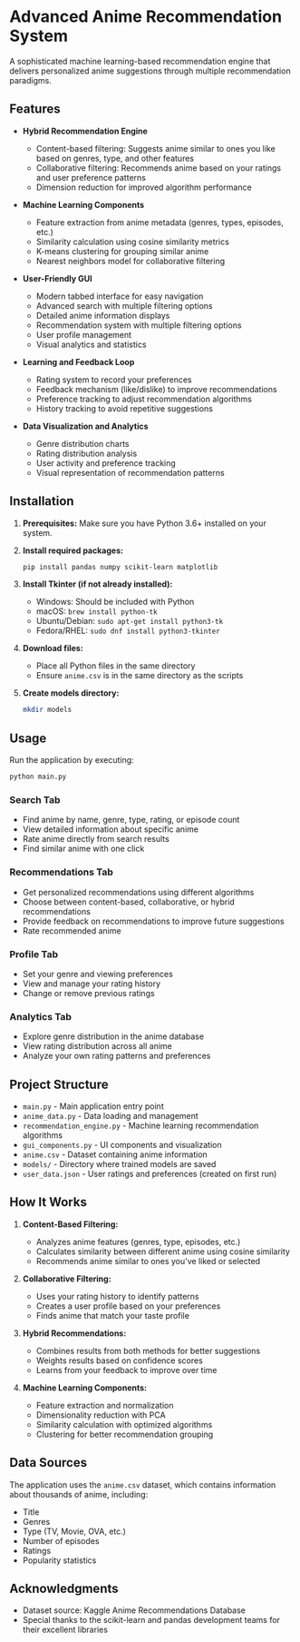 # Advanced Anime Recommendation System

A sophisticated machine learning-based recommendation engine that delivers personalized anime suggestions through multiple recommendation paradigms.

## Features

- **Hybrid Recommendation Engine**
  - Content-based filtering: Suggests anime similar to ones you like based on genres, type, and other features
  - Collaborative filtering: Recommends anime based on your ratings and user preference patterns
  - Dimension reduction for improved algorithm performance

- **Machine Learning Components**
  - Feature extraction from anime metadata (genres, types, episodes, etc.)
  - Similarity calculation using cosine similarity metrics
  - K-means clustering for grouping similar anime
  - Nearest neighbors model for collaborative filtering

- **User-Friendly GUI**
  - Modern tabbed interface for easy navigation
  - Advanced search with multiple filtering options
  - Detailed anime information displays
  - Recommendation system with multiple filtering options
  - User profile management
  - Visual analytics and statistics

- **Learning and Feedback Loop**
  - Rating system to record your preferences
  - Feedback mechanism (like/dislike) to improve recommendations
  - Preference tracking to adjust recommendation algorithms
  - History tracking to avoid repetitive suggestions

- **Data Visualization and Analytics**
  - Genre distribution charts
  - Rating distribution analysis
  - User activity and preference tracking
  - Visual representation of recommendation patterns

## Installation

1. **Prerequisites:** Make sure you have Python 3.6+ installed on your system.

2. **Install required packages:**
   ```bash
   pip install pandas numpy scikit-learn matplotlib
   ```

3. **Install Tkinter (if not already installed):**
   - Windows: Should be included with Python
   - macOS: `brew install python-tk`
   - Ubuntu/Debian: `sudo apt-get install python3-tk`
   - Fedora/RHEL: `sudo dnf install python3-tkinter`

4. **Download files:**
   - Place all Python files in the same directory
   - Ensure `anime.csv` is in the same directory as the scripts

5. **Create models directory:**
   ```bash
   mkdir models
   ```

## Usage

Run the application by executing:
```bash
python main.py
```

### Search Tab
- Find anime by name, genre, type, rating, or episode count
- View detailed information about specific anime
- Rate anime directly from search results
- Find similar anime with one click

### Recommendations Tab
- Get personalized recommendations using different algorithms
- Choose between content-based, collaborative, or hybrid recommendations
- Provide feedback on recommendations to improve future suggestions
- Rate recommended anime

### Profile Tab
- Set your genre and viewing preferences
- View and manage your rating history
- Change or remove previous ratings

### Analytics Tab
- Explore genre distribution in the anime database
- View rating distribution across all anime
- Analyze your own rating patterns and preferences

## Project Structure

- `main.py` - Main application entry point
- `anime_data.py` - Data loading and management
- `recommendation_engine.py` - Machine learning recommendation algorithms
- `gui_components.py` - UI components and visualization
- `anime.csv` - Dataset containing anime information
- `models/` - Directory where trained models are saved
- `user_data.json` - User ratings and preferences (created on first run)

## How It Works

1. **Content-Based Filtering:**
   - Analyzes anime features (genres, type, episodes, etc.)
   - Calculates similarity between different anime using cosine similarity
   - Recommends anime similar to ones you've liked or selected

2. **Collaborative Filtering:**
   - Uses your rating history to identify patterns
   - Creates a user profile based on your preferences
   - Finds anime that match your taste profile

3. **Hybrid Recommendations:**
   - Combines results from both methods for better suggestions
   - Weights results based on confidence scores
   - Learns from your feedback to improve over time

4. **Machine Learning Components:**
   - Feature extraction and normalization
   - Dimensionality reduction with PCA
   - Similarity calculation with optimized algorithms
   - Clustering for better recommendation grouping

## Data Sources

The application uses the `anime.csv` dataset, which contains information about thousands of anime, including:
- Title
- Genres
- Type (TV, Movie, OVA, etc.)
- Number of episodes
- Ratings
- Popularity statistics

## Acknowledgments

- Dataset source: Kaggle Anime Recommendations Database
- Special thanks to the scikit-learn and pandas development teams for their excellent libraries